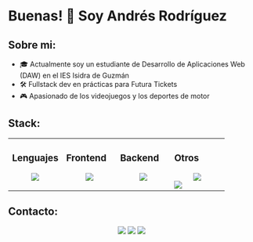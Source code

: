 # Buenas! 👋 Soy Andrés Rodríguez
## Sobre mi:

- 🎓 Actualmente soy un estudiante de Desarrollo de Aplicaciones Web (DAW) en el IES Isidra de Guzmán
- 🛠️ Fullstack dev en prácticas para Futura Tickets
- 🎮 Apasionado de los videojuegos y los deportes de motor

## Stack:

<table>
  <tr>
    <td valign="top" width="25%">

### Lenguajes  
<div align="center">  
  <img src="https://skillicons.dev/icons?i=cs,ts,py,java" />
</div>
    </td>
    <td valign="top" width="25%">
    
### Frontend  
<div align="center">  
  <img src="https://skillicons.dev/icons?i=tailwind,astro,react,nextjs" /> 
</div>
    </td>
    <td valign="top" width="25%">

### Backend  
<div align="center">  
  <img src="https://skillicons.dev/icons?i=dotnet,django,express,nestjs" /> 
</div>
    </td>
    <td valign="top" width="25%">

### Otros  
<div align="center">  
  <img src="https://skillicons.dev/icons?i=git,cloudflare,docker,vercel" /> 
</div>
  <img src="https://skillicons.dev/icons?i=vscode,postman,npm,mysql" /> 
    </td>
  </tr>
</table>

## Contacto:
<div align="center">
    <a href="https://www.linkedin.com/in/andr%C3%A9s-rodr%C3%ADguez-a01450314/" target="_blank"><img src="https://img.shields.io/badge/LinkedIn-0077B5?style=for-the-badge&logo=linkedin&logoColor=white"/></a>
    <a target="_blank" href="mailto:andresrodrigueztrapero@gmail.com"><img src="https://img.shields.io/badge/Gmail-D14836?style=for-the-badge&logo=gmail&logoColor=white"/></a>
    <a href="https://www.instagram.com/ndres_._/" target="_blank"><img src="https://img.shields.io/badge/Instagram-E4405F?style=for-the-badge&logo=instagram&logoColor=white"/></a>
</div>
